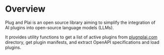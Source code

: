 # Overview

Plug and Plai is an open source library aiming to simplify the integration of AI plugins into open-source language models (LLMs).

It provides utility functions to get a list of active plugins from [plugnplai.com](https://plugnplai.com/) directory, get plugin manifests, and extract OpenAPI specifications and load plugins.
